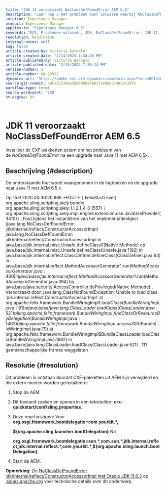 ```yaml
---
title: "JDK 11 veroorzaakt NoClassDefFoundError AEM 6.5"
description: "Leer hoe u het probleem kunt oplossen waarbij NoClassDefFoundError optreedt in de logboeken na een upgrade naar Java 11."
solution: Experience Manager
product: Experience Manager
applies-to: "Experience Manager 6.5"
keywords: "KCS, Problemen oplossen, JDK, NoClassDefFoundError, JDK 11, AEM 6.5, Adobe Experience Manager 6.5, AEM 6.5, Experience Manager, Problemen oplossen"
resolution: Resolution
internal-notes: null
bug: false
article-created-by: Victoria Barnato
article-created-date: "2/14/2024 7:34:25 PM"
article-published-by: Victoria Barnato
article-published-date: "2/14/2024 7:38:14 PM"
version-number: 2
article-number: KA-23581
dynamics-url: "https://adobe-ent.crm.dynamics.com/main.aspx?forceUCI=1&pagetype=entityrecord&etn=knowledgearticle&id=669fb30e-70cb-ee11-9079-6045bd006ce9"
source-git-commit: bdca2c538ae593696b84881fa0deb5c48dec28fd
workflow-type: tm+mt
source-wordcount: '259'
ht-degree: 0%

---
```


# JDK 11 veroorzaakt NoClassDefFoundError AEM 6.5


Installeer de CXF-pakketten extern om het probleem van de *NoClassDefFoundError* na een upgrade naar Java 11 met AEM 6,5x.

## Beschrijving {#description}


De onderstaande fout wordt waargenomen in de logboeken na de upgrade naar Java 11 met AEM 6.5.x.

Op 15.9.2020 00:30:20.868 \*FOUT\* `[` FelixStartLevel`]`  org.apache.sling.scripting.siely bundle org.apache.sling.scripting.siely:1.1.2.1_4_0 (557)
`[` org.apache.sling.scripting.siely.impl.engine.extension.use.JavaUseProvider(3410)`]`  : Fout tijdens het instantiëren van het implementatieobject (java.lang.NoClassDefFoundError: jdk/internal/reflect/ConstructorAccessorImpl) java.lang.NoClassDefFoundError: jdk/internal/reflect/ConstructorAccessorImpl in java.base/jdk.internal.misc.Unsafe.defineClass0(Native Methode) op java.base/jdk.internal.misc.Unsafe.defineClass(Unsafe.java:1192) in java.base/jdk.internal.reflect.ClassDefiner.defineClass(ClassDefiner.java:63) in java.base/jdk.internal.reflect.MethodAccessorGenerator$1.run(MethodAccessorGenerator.java:400) in java. base/jdk.internal.reflect.MethodAccessorGenerator$1.run(MethodAccessorGenerator.java:394) bij java.base/java.security.AccessController.doPrivileged(Native Methode).. Veroorzaakt door: java.lang.ClassNotFoundException: Unable to load class &#39;jdk.internal.reflect.ConstructorAccessorImpl&#39; at org.apache.felix.framework.BundleWiringImpl$1.loadClass(BundleWiringImpl.java:91) at java.base/java.lang.ClassLoader.loadClass (ClassLoader.java:521) bij org.apache.felix.framework.BundleWiringImpl.findClassOrResourceByDelegation(BundleWiringImpl.java:1463) bij org.apache.felix.framework.BundleWiringImpl.access$300(Bundle) leWiringImpl.java:79) at org.apache.felix.framework.BundleWiringImpl$BundleClassLoader.loadClass(BundleWiringImpl.java:1982) in java.base/java.lang.ClassLoader.loadClass(ClassLoader.java:521) . 111 gemeenschappelijke frames weggelaten


## Resolutie {#resolution}


Dit probleem is ontstaan doordat CXF-pakketten uit AEM zijn verwijderd en die extern moeten worden geïnstalleerd:

1. Stop de AEM.
2. Dit bestand zoeken en openen in een teksteditor: <b>crx-quickstart/conf/sling.properties</b>.
3. Deze regel wijzigen: Voor
   <b>org.osgi.framework.bootdelegatie=com.yourkit.\*,

   ${org.apache.sling.launcher.bootDelegation}</b>
Na



   <b>org.osgi.framework.bootdelegatie=sun.\*,com.sun.\*,jdk.internal.reflect,jdk.internal.reflect.\*,com.yourkit.\*,${org.apache.sling.launch.bootDelegation}</b>
4. Start de AEM.


<b>Opmerking</b>: Zie [NoClassDefFoundError: jdk/internal/reflect/ConstructorAccessorImpl met Oracle JDK 11.0.3](https://issues.apache.org/jira/browse/FELIX-6184) op [issues.apache.org](https://issues.apache.org/) voor technische details over dit onderwerp.
